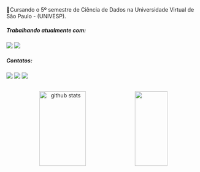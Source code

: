 ##

📌Cursando o 5º semestre de Ciência de Dados na Universidade Virtual de São Paulo - (UNIVESP). <br>

##### Trabalhando atualmente com:

<div>
   <img src="https://img.shields.io/badge/html5-%23E34F26.svg?style=Plastic&logo=html5&logoColor=white" />
   <img  src="https://img.shields.io/badge/css3-%231572B6.svg?style=Plastic&logo=css3&logoColor=white" />
</div>

##### Contatos:

<div > 
  <a href = "mailto:andrecollar@outlook.com"><img src="https://img.shields.io/badge/Microsoft_Outlook-0078D4?style=for-the-badge&logo=microsoft-outlook&logoColor=white" target="_blank"></a>
  <a href="https://www.linkedin.com/in/andre-collar/" target="_blank"><img src="https://img.shields.io/badge/-LinkedIn-%230077B5?style=for-the-badge&logo=linkedin&logoColor=white" target="_blank"></a> 
  <a href="https://instagram.com/andrecollar" target="_blank"><img src="https://img.shields.io/badge/-Instagram-%23E4405F?style=for-the-badge&logo=instagram&logoColor=white"</a>
 <a href=""></a> 
    
##
 
<div align="center">  
  <img width="49%" height="195px" src="https://github-readme-stats.vercel.app/api?username=andrecollar&show_icons=true&theme=highcontrast&count_private=true&hide=stars" alt="github stats" /> 
  <img width="41%" height="195px" src="https://github-readme-stats.vercel.app/api/top-langs/?username=andrecollar&layout=compact&theme=highcontrast" />
  
</div>

